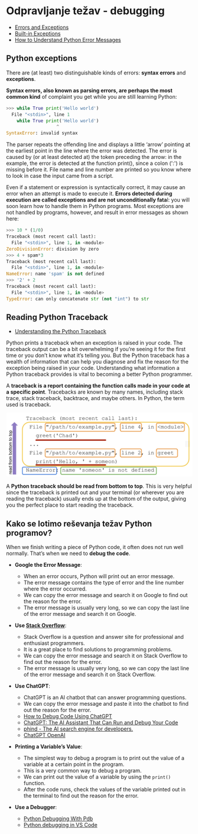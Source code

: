 # Odpravljanje težav - debugging

- [Errors and Exceptions](https://docs.python.org/3/tutorial/errors.html)
- [Built-in Exceptions](https://docs.python.org/3/library/exceptions.html#Exception)
- [How to Understand Python Error Messages](https://vegibit.com/how-to-understand-python-error-messages/)

## Python exceptions
There are (at least) two distinguishable kinds of errors: **syntax errors** and **exceptions**.

**Syntax errors, also known as parsing errors, are perhaps the most common kind** of complaint you get while you are still learning Python:
```python
>>> while True print('Hello world')
  File "<stdin>", line 1
    while True print('Hello world')
                   ^
SyntaxError: invalid syntax
``` 
The parser repeats the offending line and displays a little ‘arrow’ pointing at the earliest point in the line where the error was detected. The error is caused by (or at least detected at) the token preceding the arrow: in the example, the error is detected at the function print(), since a colon (':') is missing before it. File name and line number are printed so you know where to look in case the input came from a script.

Even if a statement or expression is syntactically correct, it may cause an error when an attempt is made to execute it. **Errors detected during execution are called exceptions and are not unconditionally fata**l: you will soon learn how to handle them in Python programs. Most exceptions are not handled by programs, however, and result in error messages as shown here:
```python
>>> 10 * (1/0)
Traceback (most recent call last):
  File "<stdin>", line 1, in <module>
ZeroDivisionError: division by zero
>>> 4 + spam*3
Traceback (most recent call last):
  File "<stdin>", line 1, in <module>
NameError: name 'spam' is not defined
>>> '2' + 2
Traceback (most recent call last):
  File "<stdin>", line 1, in <module>
TypeError: can only concatenate str (not "int") to str
```

## Reading Python Traceback
- [Understanding the Python Traceback](https://realpython.com/python-traceback/)

Python prints a traceback when an exception is raised in your code. The traceback output can be a bit overwhelming if you’re seeing it for the first time or you don’t know what it’s telling you. But the Python traceback has a wealth of information that can help you diagnose and fix the reason for the exception being raised in your code. Understanding what information a Python traceback provides is vital to becoming a better Python programmer.

A **traceback is a report containing the function calls made in your code at a specific point**. Tracebacks are known by many names, including stack trace, stack traceback, backtrace, and maybe others. In Python, the term used is traceback.

![traceback](./images/img01.png)

A **Python traceback should be read from bottom to top**. This is very helpful since the traceback is printed out and your terminal (or wherever you are reading the traceback) usually ends up at the bottom of the output, giving you the perfect place to start reading the traceback.

## Kako se lotimo reševanja težav Python programov?
When we finish writing a piece of Python code, it often does not run well normally. That’s when we need to **debug the code**.

- **Google the Error Message**:
    - When an error occurs, Python will print out an error message.
    - The error message contains the type of error and the line number where the error occurred.
    - We can copy the error message and search it on Google to find out the reason for the error.
    - The error message is usually very long, so we can copy the last line of the error message and search it on Google.

- **Use [Stack Overflow](https://stackoverflow.com/)**:
    - Stack Overflow is a question and answer site for professional and enthusiast programmers.
    - It is a great place to find solutions to programming problems.
    - We can copy the error message and search it on Stack Overflow to find out the reason for the error.
    - The error message is usually very long, so we can copy the last line of the error message and search it on Stack Overflow.

- **Use ChatGPT**:
    - ChatGPT is an AI chatbot that can answer programming questions.
    - We can copy the error message and paste it into the chatbot to find out the reason for the error.
    - [How to Debug Code Using ChatGPT](https://rollbar.com/blog/how-to-debug-code-using-chatgpt/)
    - [ChatGPT: The AI Assistant That Can Run and Debug Your Code](https://medium.com/@stringmeteor/chatgpt-the-ai-assistant-that-can-run-and-debug-your-code-8bf8476496f2)
    - [phind - The AI search engine for developers.](https://www.phind.com/)
    - [ChatGPT OpenAI](https://chat.openai.com/)

- **Printing a Variable’s Value**:
    - The simplest way to debug a program is to print out the value of a variable at a certain point in the program.
    - This is a very common way to debug a program.
    - We can print out the value of a variable by using the `print()` function.
    - After the code runs, check the values of the variable printed out in the terminal to find out the reason for the error.

- **Use a Debugger**:
    - [Python Debugging With Pdb](https://realpython.com/python-debugging-pdb/)
    - [Python debugging in VS Code](https://code.visualstudio.com/docs/python/debugging)

